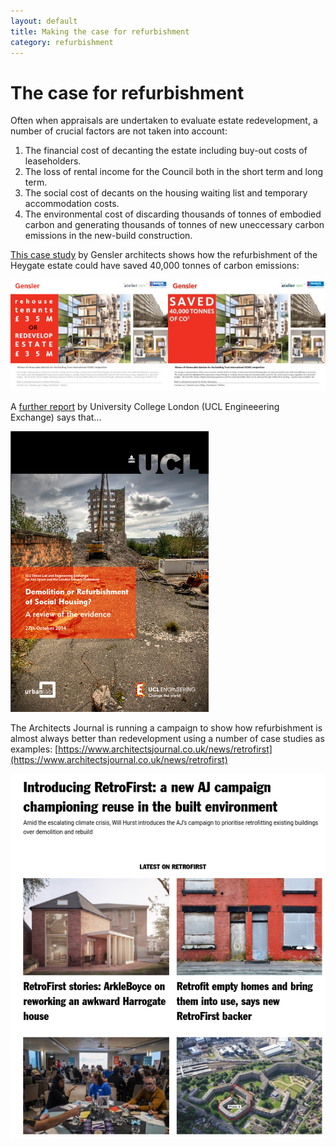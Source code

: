 ```yaml
---
layout: default 
title: Making the case for refurbishment
category: refurbishment
---
```

# The case for refurbishment

Often when appraisals are undertaken to evaluate estate redevelopment, a number of crucial factors are not taken into account:

1. The financial cost of decanting the estate including buy-out costs of leaseholders.
2. The loss of rental income for the Council both in the short term and long term.
3. The social cost of decants on the housing waiting list and temporary accommodation costs.
4. The environmental cost of discarding thousands of tonnes of embodied carbon and generating thousands of tonnes of new uneccessary carbon emissions in the new-build construction.

[This case study](/images/genslerheygate.pdf) by Gensler architects shows how the refurbishment of the Heygate estate could have saved 40,000 tonnes of carbon emissions:

![](/images/gensler.jpg)

A [further report](http://www.engineering.ucl.ac.uk/engineering-exchange/files/2014/10/Report-Refurbishment-Demolition-Social-Housing.pdf) by University College London (UCL Engineeering Exchange) says that...

![](/images/uclengineering.png)

The Architects Journal is running a campaign to show how refurbishment is almost always better than redevelopment using a number of case studies as examples: [https://www.architectsjournal.co.uk/news/retrofirst](https://www.architectsjournal.co.uk/news/retrofirst)

![](/images/retrofirst.png)
